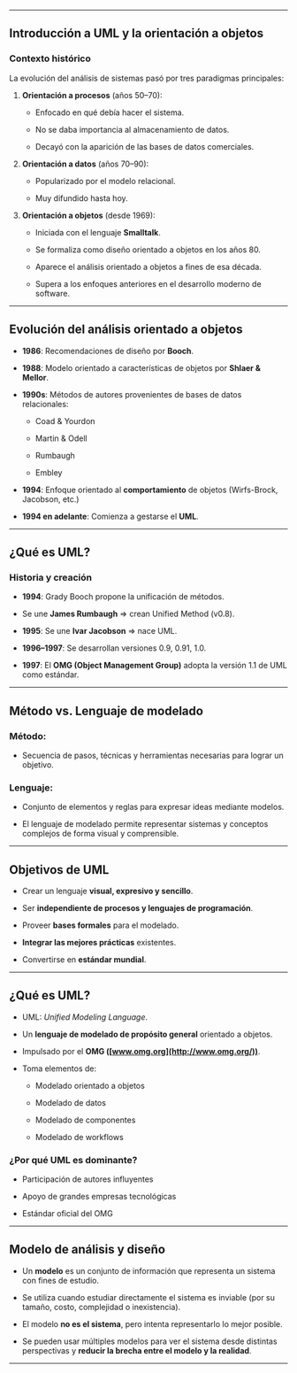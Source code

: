 ---------
## Introducción a UML y la orientación a objetos

### Contexto histórico

La evolución del análisis de sistemas pasó por tres paradigmas principales:

1. **Orientación a procesos** (años 50–70):
    
    - Enfocado en qué debía hacer el sistema.
        
    - No se daba importancia al almacenamiento de datos.
        
    - Decayó con la aparición de las bases de datos comerciales.
        
2. **Orientación a datos** (años 70–90):
    
    - Popularizado por el modelo relacional.
        
    - Muy difundido hasta hoy.
        
3. **Orientación a objetos** (desde 1969):
    
    - Iniciada con el lenguaje **Smalltalk**.
        
    - Se formaliza como diseño orientado a objetos en los años 80.
        
    - Aparece el análisis orientado a objetos a fines de esa década.
        
    - Supera a los enfoques anteriores en el desarrollo moderno de software.
        

---

## Evolución del análisis orientado a objetos

- **1986**: Recomendaciones de diseño por **Booch**.
    
- **1988**: Modelo orientado a características de objetos por **Shlaer & Mellor**.
    
- **1990s**: Métodos de autores provenientes de bases de datos relacionales:
    
    - Coad & Yourdon
        
    - Martin & Odell
        
    - Rumbaugh
        
    - Embley
        
- **1994**: Enfoque orientado al **comportamiento** de objetos (Wirfs-Brock, Jacobson, etc.)
    
- **1994 en adelante**: Comienza a gestarse el **UML**.
    

---

## ¿Qué es UML?

### Historia y creación

- **1994**: Grady Booch propone la unificación de métodos.
    
- Se une **James Rumbaugh** ⇒ crean Unified Method (v0.8).
    
- **1995**: Se une **Ivar Jacobson** ⇒ nace UML.
    
- **1996–1997**: Se desarrollan versiones 0.9, 0.91, 1.0.
    
- **1997**: El **OMG (Object Management Group)** adopta la versión 1.1 de UML como estándar.
    

---

## Método vs. Lenguaje de modelado

### Método:

- Secuencia de pasos, técnicas y herramientas necesarias para lograr un objetivo.
    
### Lenguaje:

- Conjunto de elementos y reglas para expresar ideas mediante modelos.
    
- El lenguaje de modelado permite representar sistemas y conceptos complejos de forma visual y comprensible.
    

---

## Objetivos de UML

- Crear un lenguaje **visual, expresivo y sencillo**.
    
- Ser **independiente de procesos y lenguajes de programación**.
    
- Proveer **bases formales** para el modelado.
    
- **Integrar las mejores prácticas** existentes.
    
- Convertirse en **estándar mundial**.
    

---

## ¿Qué es UML?

- UML: _Unified Modeling Language_.
    
- Un **lenguaje de modelado de propósito general** orientado a objetos.
    
- Impulsado por el **OMG ([www.omg.org](http://www.omg.org/))**.
    
- Toma elementos de:
    
    - Modelado orientado a objetos
        
    - Modelado de datos
        
    - Modelado de componentes
        
    - Modelado de workflows
        

### ¿Por qué UML es dominante?

- Participación de autores influyentes
    
- Apoyo de grandes empresas tecnológicas
    
- Estándar oficial del OMG
    

---

## Modelo de análisis y diseño

- Un **modelo** es un conjunto de información que representa un sistema con fines de estudio.
    
- Se utiliza cuando estudiar directamente el sistema es inviable (por su tamaño, costo, complejidad o inexistencia).
    
- El modelo **no es el sistema**, pero intenta representarlo lo mejor posible.
    
- Se pueden usar múltiples modelos para ver el sistema desde distintas perspectivas y **reducir la brecha entre el modelo y la realidad**.
    

---

